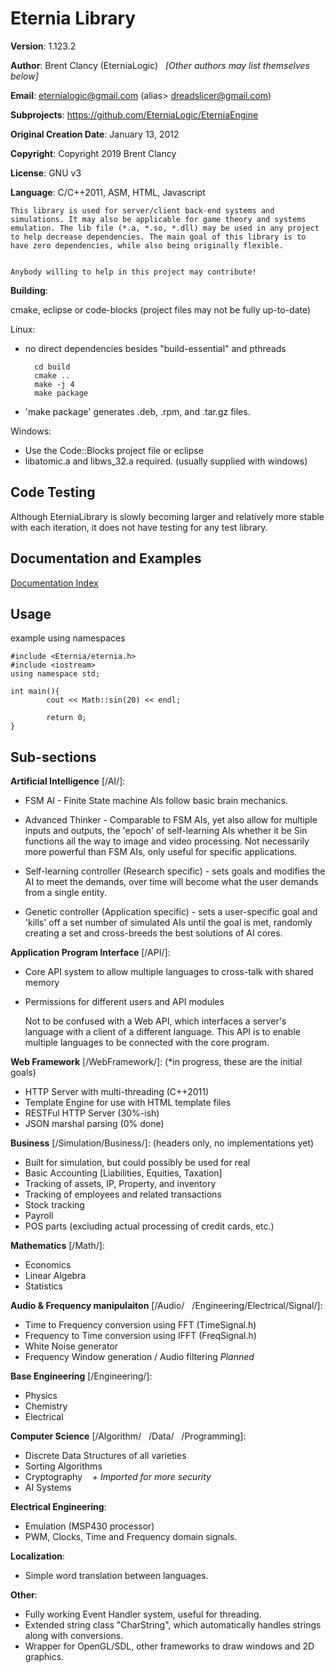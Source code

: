 # Eternia Library #

**Version**: 1.123.2

**Author**: Brent Clancy (EterniaLogic) &nbsp;&nbsp;*[Other authors may list themselves below]*

**Email**: eternialogic@gmail.com (alias> dreadslicer@gmail.com)

**Subprojects**: https://github.com/EterniaLogic/EterniaEngine

**Original Creation Date**: January 13, 2012

**Copyright**: Copyright 2019 Brent Clancy

**License**: GNU v3

**Language**: C/C++2011, ASM, HTML, Javascript

	This library is used for server/client back-end systems and simulations. It may also be applicable for game theory and systems emulation. The lib file (*.a, *.so, *.dll) may be used in any project to help decrease dependencies. The main goal of this library is to have zero dependencies, while also being originally flexible.


	Anybody willing to help in this project may contribute!
	

**Building**:

cmake, eclipse or code-blocks (project files may not be fully up-to-date)

Linux:
- no direct dependencies besides "build-essential" and pthreads


		cd build
		cmake ..
		make -j 4
		make package  
		
- 'make package' generates .deb, .rpm, and .tar.gz files.




Windows:
- Use the Code::Blocks project file or eclipse
- libatomic.a and libws_32.a required. (usually supplied with windows)


Code Testing
--------------------------
Although EterniaLibrary is slowly becoming larger and relatively more stable with each iteration, it does not have testing for any test library.


Documentation and Examples
--------------------------
[Documentation Index](https://github.com/EterniaLogic/EterniaLibrary/blob/master/Documentation/index.md "Documentation Index")


Usage
--------------------------
example using namespaces

	#include <Eternia/eternia.h>
	#include <iostream>
	using namespace std;
		
	int main(){
        	cout << Math::sin(20) << endl;
        
        	return 0;
	}


Sub-sections
------------

**Artificial Intelligence** [/AI/]:
 - FSM AI - Finite State machine AIs follow basic brain mechanics.
 - Advanced Thinker - Comparable to FSM AIs, yet also allow for multiple inputs and outputs, the 'epoch' of self-learning AIs whether it be Sin functions all the way to image and video processing. Not necessarily more powerful than FSM AIs, only useful for specific applications.
 
 - Self-learning controller (Research specific) - sets goals and modifies the AI to meet the demands, over time will become what the user demands from a single entity.
 - Genetic controller (Application specific) - sets a user-specific goal and 'kills' off a set number of simulated AIs until the goal is met, randomly creating a set and cross-breeds the best solutions of AI cores.

**Application Program Interface** [/API/]:

- Core API system to allow multiple languages to cross-talk with shared memory
- Permissions for different users and API modules
	
	Not to be confused with a Web API, which interfaces a server's language with a client of a different language. This API is to enable multiple languages to be connected with the core program.

**Web Framework** [/WebFramework/]: (*in progress, these are the initial goals)

- HTTP Server with multi-threading (C++2011)
- Template Engine for use with HTML template files
- RESTFul HTTP Server (30%-ish)
- JSON marshal parsing (0% done)

**Business** [/Simulation/Business/]: (headers only, no implementations yet)

- Built for simulation, but could possibly be used for real
- Basic Accounting [Liabilities, Equities, Taxation]
- Tracking of assets, IP, Property, and inventory
- Tracking of employees and related transactions
- Stock tracking
- Payroll
- POS parts (excluding actual processing of credit cards, etc.)


**Mathematics** [/Math/]:

- Economics
- Linear Algebra
- Statistics

**Audio & Frequency manipulaiton** [/Audio/&nbsp;&nbsp;&nbsp;/Engineering/Electrical/Signal/]:

- Time to Frequency conversion using FFT (TimeSignal.h)
- Frequency to Time conversion using IFFT (FreqSignal.h)
- White Noise generator
- Frequency Window generation / Audio filtering *Planned*


**Base Engineering** [/Engineering/]:

- Physics
- Chemistry
- Electrical

**Computer Science** [/Algorithm/&nbsp;&nbsp;&nbsp;/Data/&nbsp;&nbsp;&nbsp;/Programming]:

- Discrete Data Structures of all varieties
- Sorting Algorithms
- Cryptography&nbsp;&nbsp;&nbsp;&nbsp;*+ Imported for more security*
- AI Systems

**Electrical Engineering**:

- Emulation (MSP430 processor)
- PWM, Clocks, Time and Frequency domain signals.

**Localization**:

- Simple word translation between languages.

**Other**:

- Fully working Event Handler system, useful for threading.
- Extended string class "CharString", which automatically handles strings along with conversions.
- Wrapper for OpenGL/SDL, other frameworks to draw windows and 2D graphics.
